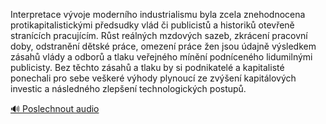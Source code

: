 
Interpretace vývoje moderního industrialismu byla zcela znehodnocena protikapitalistickými předsudky vlád či publicistů a historiků otevřeně stranících pracujícím. Růst reálných mzdových sazeb, zkrácení pracovní doby, odstranění dětské práce, omezení práce žen jsou údajně výsledkem zásahů vlády a odborů a tlaku veřejného mínění podníceného lidumilnými publicisty. Bez těchto zásahů a tlaku by si podnikatelé a kapitalisté ponechali pro sebe veškeré výhody plynoucí ze zvýšení kapitálových investic a následného zlepšení technologických postupů.

[🔊 Poslechnout audio](/data/7-paragraphs/audio/chapter_111/para_009-Interpretace-vvoje-modernho-industrialismu-byla.mp3)
